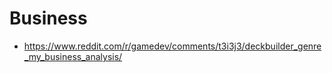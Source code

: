 # Business

- https://www.reddit.com/r/gamedev/comments/t3i3j3/deckbuilder_genre_my_business_analysis/
